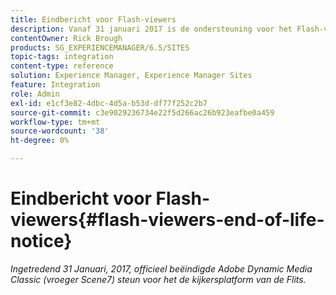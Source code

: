 ```yaml
---
title: Eindbericht voor Flash-viewers
description: Vanaf 31 januari 2017 is de ondersteuning voor het Flash-viewerplatform door Adobe Dynamic Media Claasic officieel beëindigd.
contentOwner: Rick Brough
products: SG_EXPERIENCEMANAGER/6.5/SITES
topic-tags: integration
content-type: reference
solution: Experience Manager, Experience Manager Sites
feature: Integration
role: Admin
exl-id: e1cf3e82-4dbc-4d5a-b53d-df77f252c2b7
source-git-commit: c3e9029236734e22f5d266ac26b923eafbe0a459
workflow-type: tm+mt
source-wordcount: '38'
ht-degree: 0%

---
```


# Eindbericht voor Flash-viewers{#flash-viewers-end-of-life-notice}

*Ingetredend 31 Januari, 2017, officieel beëindigde Adobe Dynamic Media Classic (vroeger Scene7) steun voor het de kijkersplatform van de Flits.*

<!-- *For more information about this important change, see the following FAQ website:*

[https://docs.adobe.com/content/docs/en/aem/6-1/administer/integration/marketing-cloud/scene7/flash-eol.html](https://docs.adobe.com/content/docs/en/aem/6-1/administer/integration/marketing-cloud/scene7/flash-eol.html). -->
